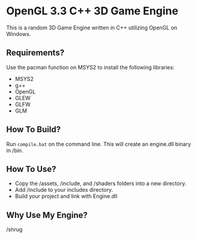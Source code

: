 # OpenGL 3.3 C++ 3D Game Engine
This is a random 3D Game Engine written in C++ utilizing OpenGL on Windows.

## Requirements?
Use the pacman function on MSYS2 to install the following libraries:
- MSYS2
- g++
- OpenGL
- GLEW
- GLFW
- GLM

## How To Build?
Run `compile.bat` on the command line. This will create an engine.dll binary in /bin.

## How To Use?
- Copy the /assets, /include, and /shaders folders into a new directory.
- Add /include to your includes directory.
- Build your project and link with Engine.dll

## Why Use My Engine?
/shrug